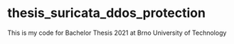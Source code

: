 # thesis_suricata_ddos_protection
This is my code for Bachelor Thesis 2021 at Brno University of Technology
